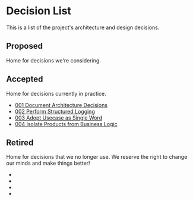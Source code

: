 # Decision List

This is a list of the project's architecture and design decisions.

## Proposed

Home for decisions we're considering.

## Accepted

Home for decisions currently in practice.

- [001 Document Architecture Decisions][1]
- [002 Perform Structured Logging][2]
- [003 Adopt Usecase as Single Word][3]
- [004 Isolate Products from Business Logic][4]

## Retired

Home for decisions that we no longer use. We reserve the right to change our
minds and make things better!


- [1]: 001_document_architecture_decisions.md
- [2]: 002_perform_structured_logging.md
- [3]: 003_adopt_usecase_as_single_word.md
- [4]: 004_isolate_products_from_business_logic.md
